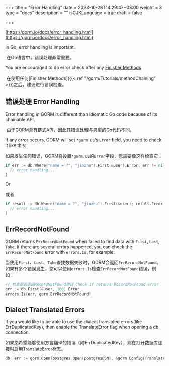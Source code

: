 +++
title = "Error Handling"
date = 2023-10-28T14:29:47+08:00
weight = 3
type = "docs"
description = ""
isCJKLanguage = true
draft = false

+++

[https://gorm.io/docs/error_handling.html](https://gorm.io/docs/error_handling.html)

In Go, error handling is important.

​	在Go语言中，错误处理非常重要。

You are encouraged to do error check after any [Finisher Methods](https://gorm.io/docs/method_chaining.html#finisher_method)

​	在使用任何[Finisher Methods]({{< ref "/gorm/Tutorials/methodChaining" >}})之后，建议进行错误检查。

## 错误处理 Error Handling

Error handling in GORM is different than idiomatic Go code because of its chainable API.

​	由于GORM具有链式API，因此其错误处理与典型的Go代码不同。

If any error occurs, GORM will set `*gorm.DB`‘s `Error` field, you need to check it like this:

​	如果发生任何错误，GORM将设置`*gorm.DB`的`Error`字段，您需要像这样检查它：

``` go
if err := db.Where("name = ?", "jinzhu").First(&user).Error; err != nil {
  // error handling...
}
```

Or

或者

``` go
if result := db.Where("name = ?", "jinzhu").First(&user); result.Error != nil {
  // error handling...
}
```

## ErrRecordNotFound

GORM returns `ErrRecordNotFound` when failed to find data with `First`, `Last`, `Take`, if there are several errors happened, you can check the `ErrRecordNotFound` error with `errors.Is`, for example:

​	当使用`First`、`Last`、`Take`查找数据失败时，GORM会返回`ErrRecordNotFound`。如果有多个错误发生，您可以使用`errors.Is`检查`ErrRecordNotFound`错误，例如：

``` go
// 检查是否返回RecordNotFound错误 Check if returns RecordNotFound error
err := db.First(&user, 100).Error
errors.Is(err, gorm.ErrRecordNotFound)
```

## Dialect Translated Errors

If you would like to be able to use the dialect translated errors(like ErrDuplicatedKey), then enable the TranslateError flag when opening a db connection.

​	如果您希望能够使用方言翻译的错误（如ErrDuplicatedKey），则在打开数据库连接时启用TranslateError标志。

``` go
db, err := gorm.Open(postgres.Open(postgresDSN), &gorm.Config{TranslateError: true})
```